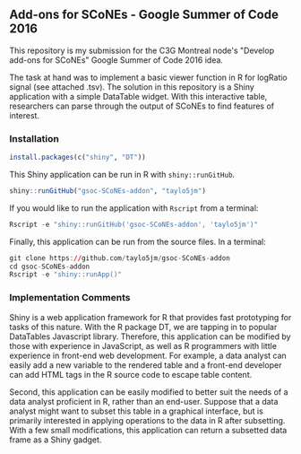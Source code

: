 Add-ons for SCoNEs - Google Summer of Code 2016
-----------------------------------------------

This repository is my submission for the C3G Montreal node's "Develop add-ons for SCoNEs" Google Summer of Code 2016 idea.

The task at hand was to implement a basic viewer function in R for logRatio signal (see attached .tsv). The solution in this repository is a Shiny application with a simple DataTable widget. With this interactive table, researchers can parse through the output of SCoNEs to find features of interest.

### Installation

``` r
install.packages(c("shiny", "DT"))
```

This Shiny application can be run in R with `shiny::runGitHub`.

``` r
shiny::runGitHub("gsoc-SCoNEs-addon", "taylo5jm")
```

If you would like to run the application with `Rscript` from a terminal:

``` r
Rscript -e "shiny::runGitHub('gsoc-SCoNEs-addon', 'taylo5jm')"
```

Finally, this application can be run from the source files. In a terminal:

``` r
git clone https://github.com/taylo5jm/gsoc-SCoNEs-addon
cd gsoc-SCoNEs-addon
Rscript -e "shiny::runApp()"
```

### Implementation Comments

Shiny is a web application framework for R that provides fast prototyping for tasks of this nature. With the R package DT, we are tapping in to popular DataTables Javascript library. Therefore, this application can be modified by those with experience in JavaScript, as well as R programmers with little experience in front-end web development. For example, a data analyst can easily add a new variable to the rendered table and a front-end developer can add HTML tags in the R source code to escape table content.

Second, this application can be easily modified to better suit the needs of a data analyst proficient in R, rather than an end-user. Suppose that a data analyst might want to subset this table in a graphical interface, but is primarily interested in applying operations to the data in R after subsetting. With a few small modifications, this application can return a subsetted data frame as a Shiny gadget.
